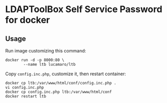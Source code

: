 # LDAPToolBox Self Service Password for docker

## Usage

Run image customizing this command:

	docker run -d -p 8000:80 \
			--name ltb lucamaro/ltb
			
Copy `config.inc.php`, customize it, then restart container:

	docker cp ltb:/var/www/html/conf/config.inc.php .
	vi config.inc.php
	docker cp config.inc.php ltb:/var/www/html/conf
	docker restart ltb